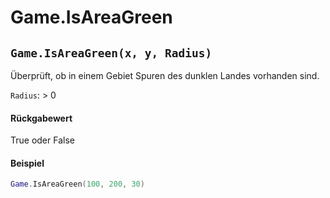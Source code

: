 # Game.IsAreaGreen

## `Game.IsAreaGreen(x, y, Radius)`

Überprüft, ob in einem Gebiet Spuren des dunklen Landes vorhanden sind.

`Radius`: > 0

#### Rückgabewert

True oder False

#### Beispiel

```lua
Game.IsAreaGreen(100, 200, 30)
```
